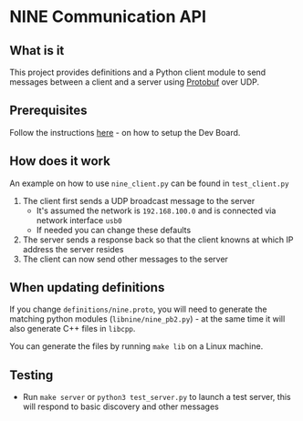 # NINE Communication API

## What is it

This project provides definitions and a Python client module to send messages between a client and a server using [Protobuf](https://developers.google.com/protocol-buffers/docs/proto3) over UDP.

## Prerequisites

Follow the instructions [here](https://github.com/GDKsoftware/nine-api/blob/main/coral_devboard.md) - on how to setup the Dev Board.

## How does it work

An example on how to use `nine_client.py` can be found in `test_client.py`

1. The client first sends a UDP broadcast message to the server
   - It's assumed the network is `192.168.100.0` and is connected via network interface `usb0`
   - If needed you can change these defaults
2. The server sends a response back so that the client knowns at which IP address the server resides
3. The client can now send other messages to the server

## When updating definitions

If you change `definitions/nine.proto`, you will need to generate the matching python modules (`libnine/nine_pb2.py`) - at the same time it will also generate C++ files in `libcpp`.

You can generate the files by running `make lib` on a Linux machine.

## Testing

* Run `make server` or `python3 test_server.py` to launch a test server, this will respond to basic discovery and other messages
